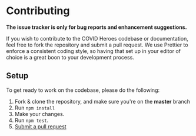 # Contributing

**The issue tracker is only for bug reports and enhancement suggestions.**

If you wish to contribute to the COVID Heroes codebase or documentation, feel free to fork the repository and submit a
pull request. We use Prettier to enforce a consistent coding style, so having that set up in your editor of choice
is a great boon to your development process.

## Setup

To get ready to work on the codebase, please do the following:

1. Fork & clone the repository, and make sure you're on the **master** branch
2. Run `npm install`
3. Make your changes.
4. Run `npm test`.
5. [Submit a pull request](https://github.com/camasscioly/covidheroes.net/compare)
